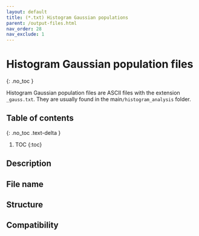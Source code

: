 ```yaml
---
layout: default
title: (*.txt) Histogram Gaussian populations
parent: /output-files.html
nav_order: 28
nav_exclude: 1
---
```



# Histogram Gaussian population files
{: .no_toc }

Histogram Gaussian population files are ASCII files with the extension `_gauss.txt`. They are usually found in the main`/histogram_analysis` folder.

## Table of contents
{: .no_toc .text-delta }

1. TOC
{:toc}

## Description

## File name

## Structure

## Compatibility
